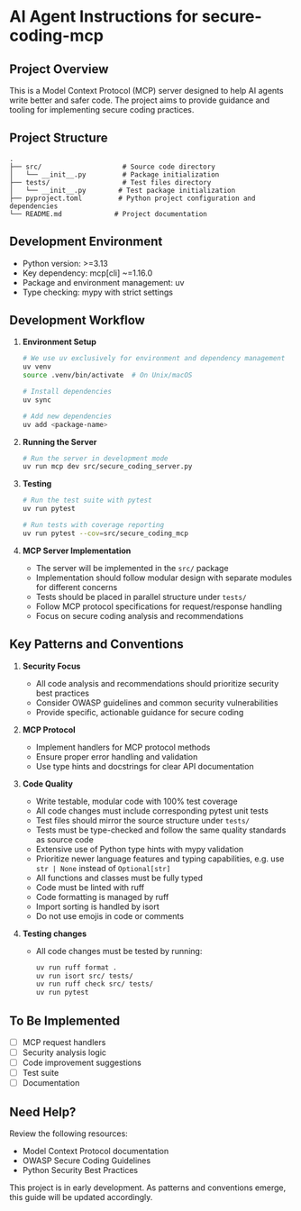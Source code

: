 # AI Agent Instructions for secure-coding-mcp

## Project Overview
This is a Model Context Protocol (MCP) server designed to help AI agents write better and safer code. The project aims to provide guidance and tooling for implementing secure coding practices.

## Project Structure
```
.
├── src/                    # Source code directory
│   └── __init__.py         # Package initialization
├── tests/                  # Test files directory
│   └── __init__.py        # Test package initialization
├── pyproject.toml         # Python project configuration and dependencies
└── README.md             # Project documentation
```

## Development Environment
- Python version: >=3.13
- Key dependency: mcp[cli] ~=1.16.0
- Package and environment management: uv
- Type checking: mypy with strict settings

## Development Workflow
1. **Environment Setup**
   ```bash
   # We use uv exclusively for environment and dependency management
   uv venv
   source .venv/bin/activate  # On Unix/macOS
   
   # Install dependencies
   uv sync

   # Add new dependencies
   uv add <package-name>
   ```

2. **Running the Server**
   ```bash
   # Run the server in development mode
   uv run mcp dev src/secure_coding_server.py
   ```

3. **Testing**
   ```bash
   # Run the test suite with pytest
   uv run pytest
   
   # Run tests with coverage reporting
   uv run pytest --cov=src/secure_coding_mcp
   ```

4. **MCP Server Implementation**
   - The server will be implemented in the `src/` package
   - Implementation should follow modular design with separate modules for different concerns
   - Tests should be placed in parallel structure under `tests/`
   - Follow MCP protocol specifications for request/response handling
   - Focus on secure coding analysis and recommendations

## Key Patterns and Conventions
1. **Security Focus**
   - All code analysis and recommendations should prioritize security best practices
   - Consider OWASP guidelines and common security vulnerabilities
   - Provide specific, actionable guidance for secure coding

2. **MCP Protocol**
   - Implement handlers for MCP protocol methods
   - Ensure proper error handling and validation
   - Use type hints and docstrings for clear API documentation

3. **Code Quality**
   - Write testable, modular code with 100% test coverage
   - All code changes must include corresponding pytest unit tests
   - Test files should mirror the source structure under `tests/`
   - Tests must be type-checked and follow the same quality standards as source code
   - Extensive use of Python type hints with mypy validation
   - Prioritize newer language features and typing capabilities, e.g. use `str | None` instead of `Optional[str]`
   - All functions and classes must be fully typed
   - Code must be linted with ruff
   - Code formatting is managed by ruff
   - Import sorting is handled by isort
   - Do not use emojis in code or comments

4. **Testing changes**
   - All code changes must be tested by running:
        ```bash
        uv run ruff format .
        uv run isort src/ tests/
        uv run ruff check src/ tests/
        uv run pytest
        ```


## To Be Implemented
- [ ] MCP request handlers
- [ ] Security analysis logic
- [ ] Code improvement suggestions
- [ ] Test suite
- [ ] Documentation

## Need Help?
Review the following resources:
- Model Context Protocol documentation
- OWASP Secure Coding Guidelines
- Python Security Best Practices

This project is in early development. As patterns and conventions emerge, this guide will be updated accordingly.